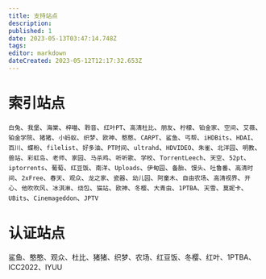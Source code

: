 ```yaml
---
title: 支持站点
description: 
published: 1
date: 2023-05-13T03:47:14.748Z
tags: 
editor: markdown
dateCreated: 2023-05-12T12:17:32.653Z
---
```


# 索引站点
`白兔`、`我堡`、`海棠`、`梓喵`、`聆音`、`红叶PT`、`高清杜比`、`朋友`、`柠檬`、`铂金家`、`空间`、`艾薇`、`铂金学院`、`猪猪`、`小蚂蚁`、`织梦`、`欧神`、`憨憨`、`CARPT`、`鲨鱼`、`丐帮`、`iHDBits`、`HDAI`、`百川`、`蝶粉`、`filelist`、`好多油`、`PT时间`、`ultrahd`、`HDVIDEO`、`朱雀`、`北洋园`、`明教`、`兽站`、`彩虹岛`、`老师`、`家园`、`马杀鸡`、`听听歌`、`学校`、`TorrentLeech`、`天空`、`52pt`、`iptorrents`、`葡萄`、`红豆饭`、`南洋`、`Uploads`、`伊甸园`、`备胎`、`馒头`、`吐鲁番`、`高清时间`、`2xFree`、`春天`、`观众`、`龙之家`、`瓷器`、`幼儿园`、`阿童木`、`自由农场`、`高清视界`、`开心`、`他吹吹风`、`冰淇淋`、`烧包`、`猫站`、`欧神`、`冬樱`、`大青虫`、`1PTBA`、`天雪`、`莫妮卡`、`UBits`、`Cinemageddon`、`JPTV`

# 认证站点
鲨鱼、憨憨、观众、杜比、猪猪、织梦、农场、红豆饭、冬樱、红叶、1PTBA、ICC2022、IYUU